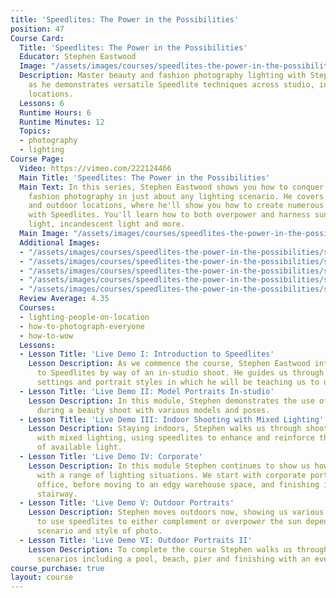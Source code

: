 ```yaml
---
title: 'Speedlites: The Power in the Possibilities'
position: 47
Course Card:
  Title: 'Speedlites: The Power in the Possibilities'
  Educator: Stephen Eastwood
  Image: "/assets/images/courses/speedlites-the-power-in-the-possibilities/speedlites-the-power-in-the-possibilities.jpg"
  Description: Master beauty and fashion photography lighting with Stephen Eastwood
    as he demonstrates versatile Speedlite techniques across studio, indoor, and outdoor
    locations.
  Lessons: 6
  Runtime Hours: 6
  Runtime Minutes: 12
  Topics:
  - photography
  - lighting
Course Page:
  Video: https://vimeo.com/222124466
  Main Title: 'Speedlites: The Power in the Possibilities'
  Main Text: In this series, Stephen Eastwood shows you how to conquer beauty and
    fashion photography in just about any lighting scenario. He covers studio, indoor,
    and outdoor locations, where he'll show you how to create numerous lighting schemes
    with Speedlites. You'll learn how to both overpower and harness sunlight, fluorescent
    light, incandescent light and more.
  Main Image: "/assets/images/courses/speedlites-the-power-in-the-possibilities/speedlites-the-power-in-the-possibilities-1.jpg"
  Additional Images:
  - "/assets/images/courses/speedlites-the-power-in-the-possibilities/speedlites-the-power-in-the-possibilities-2.jpg"
  - "/assets/images/courses/speedlites-the-power-in-the-possibilities/speedlites-the-power-in-the-possibilities-3.jpg"
  - "/assets/images/courses/speedlites-the-power-in-the-possibilities/speedlites-the-power-in-the-possibilities-4.jpg"
  - "/assets/images/courses/speedlites-the-power-in-the-possibilities/speedlites-the-power-in-the-possibilities-5.jpg"
  - "/assets/images/courses/speedlites-the-power-in-the-possibilities/speedlites-the-power-in-the-possibilities-6.jpg"
  Review Average: 4.35
  Courses:
  - lighting-people-on-location
  - how-to-photograph-everyone
  - how-to-wow
  Lessons:
  - Lesson Title: 'Live Demo I: Introduction to Speedlites'
    Lesson Description: As we commence the course, Stephen Eastwood introduces us
      to Speedlites by way of an in-studio shoot. He guides us through the various
      settings and portrait styles in which he will be teaching us to use them.
  - Lesson Title: 'Live Demo II: Model Portraits In-studio'
    Lesson Description: In this module, Stephen demonstrates the use of Speedlites
      during a beauty shoot with various models and poses.
  - Lesson Title: 'Live Demo III: Indoor Shooting with Mixed Lighting'
    Lesson Description: Staying indoors, Stephen walks us through shooting indoors
      with mixed lighting, using speedlites to enhance and reinforce the motivation
      of available light.
  - Lesson Title: 'Live Demo IV: Corporate'
    Lesson Description: In this module Stephen continues to show us how to work indoors
      with a range of lighting situations. We start with corporate portraits in an
      office, before moving to an edgy warehouse space, and finishing in an industrial
      stairway.
  - Lesson Title: 'Live Demo V: Outdoor Portraits'
    Lesson Description: Stephen moves outdoors now, showing us various techniques
      to use speedlites to either complement or overpower the sun depending on the
      scenario and style of photo.
  - Lesson Title: 'Live Demo VI: Outdoor Portraits II'
    Lesson Description: To complete the course Stephen walks us through various outdoor
      scenarios including a pool, beach, pier and finishing with an evening city skyline.
course_purchase: true
layout: course
---
```


